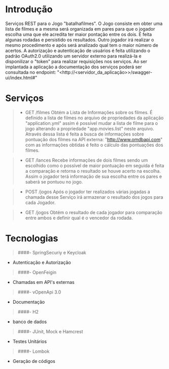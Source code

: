# Introdução

Serviços REST para o Jogo "batalhafilmes". O Jogo consiste em obter uma lista de filmes
e a mesma será organizada em pares para que o jogador escolha uma que ele acredita ter 
maior pontação entre os dois. É feita algunas rodadas e persistido os resultados. Outro 
jogador irá realizar o mesmo procedimento e após será analizado qual tem o maior número de
acertos. A autorização e autenticação de usuários é feita utilizando o padrão OAuth2.0 utilizando 
um servidor externo para realizá-la e disponilizar o "token" para realizar requisições
nos serviços. Ao ser implantada a aplicação a documentação dos serviços poderá ser consultada no endpoint: 
"<http://<servidor_da_aplicação>>/swagger-ui/index.html#" 

# Serviços
> - GET /filmes
Obtém a Lista de Informações sobre os filmes. É definido a lista de filmes no arquivo de 
propriedades da aplicação "application.yml" assim é possível mudar a lista de filme para o 
jogo alterando a propriedade "app.movies.list" neste arquivo. Através dessa lista é feita a
busca de informações sobre pontuação dos filmes na API externa: "http://www.omdbapi.com"
com as informações obtidas é feito o cálculo das pontuações dos filmes.

> - GET /lances
Recebe informações de dois filmes sendo um escolhido como o possível de maior pontuação em seguida 
é feita a comparação e retorna o resultado se houve acerto na escolha. Assim o jogador terá informação
de sua escolha entre os pares e saberá se pontuou no jogo.

> - POST /jogos
Após o jogador ter realizados várias jogadas a chamada desse Serviço irá armazenar
o resultado dos jogos para cada Jogador.

> - GET /jogos
Obtém o resultado de cada jogador para comparação entre ambos e definir qual é o vencedor
da rodada.

# Tecnologias

>
> ####- SpringSecuriy e Keycloak 
 - Autenticação e Autorização
 
> ####- OpenFeigin 
 - Chamadas em API's externas
 
> ####- vOpenApi 3.0 
 - Documentação
 
> ####- H2 
 - banco de dados
 
> ####- JUnit, Mock e Hamcrest 
 - Testes Unitários
 
> ####- Lombok 
 - Geração de códigos


